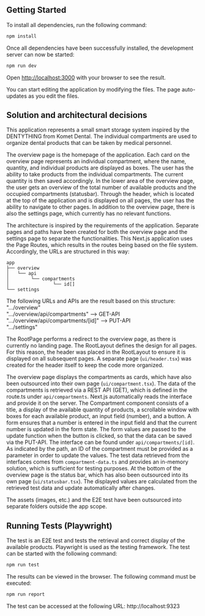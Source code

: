 ## Getting Started

To install all dependencies, run the following command:

```bash
npm install
```

Once all dependencies have been successfully installed, the development server can now be started:

```bash
npm run dev
```

Open [http://localhost:3000](http://localhost:3000) with your browser to see the result.

You can start editing the application by modifying the files. The page auto-updates as you edit the files.

## Solution and architectural decisions

This application represents a small smart storage system inspired by the DENTYTHING from Komet Dental. The individual compartments are used to organize dental products that can be taken by medical personnel.

The overview page is the homepage of the application. Each card on the overview page represents an individual compartment, where the name, quantity, and individual products are displayed as boxes. The user has the ability to take products from the individual compartments. The current quantity is then saved accordingly. In the lower area of the overview page, the user gets an overview of the total number of available products and the occupied compartments (statusbar). Through the header, which is located at the top of the application and is displayed on all pages, the user has the ability to navigate to other pages. In addition to the overview page, there is also the settings page, which currently has no relevant functions.

The architecture is inspired by the requirements of the application. Separate pages and paths have been created for both the overview page and the settings page to separate the functionalities. This Next.js application uses the Page Routes, which results in the routes being based on the file system. Accordingly, the URLs are structured in this way:

```
app
├── overview
│   └── api
│        └── compartments
│                └── id[]
└── settings
```

The following URLs and APIs are the result based on this structure:
<br/>
".../overview"
<br/>
".../overview/api/compartments" --> GET-API
<br/>
".../overview/api/compartments/[id]" --> PUT-API
<br/>
".../settings"

The RootPage performs a redirect to the overview page, as there is currently no landing page. The RootLayout defines the design for all pages. For this reason, the header was placed in the RootLayout to ensure it is displayed on all subsequent pages. A separate page (`ui/header.tsx`) was created for the header itself to keep the code more organized.

The overview page displays the compartments as cards, which have also been outsourced into their own page (`ui/compartment.tsx`). The data of the compartments is retrieved via a REST API (GET), which is defined in the route.ts under `api/compartments`. Next.js automatically reads the interface and provide it on the server. The Compartment component consists of a title, a display of the available quantity of products, a scrollable window with boxes for each available product, an input field (number), and a button. A form ensures that a number is entered in the input field and that the current number is updated in the form state. The form values are passed to the update function when the button is clicked, so that the data can be saved via the PUT-API. The interface can be found under `api/compartments/[id]`. As indicated by the path, an ID of the compartment must be provided as a parameter in order to update the values. The test data retrieved from the interfaces comes from `compartment-data.ts` and provides an in-memory solution, which is sufficient for testing purposes. At the bottom of the overview page is the status bar, which has also been outsourced into its own page (`ui/statusbar.tsx`). The displayed values are calculated from the retrieved test data and update automatically after changes.

The assets (images, etc.) and the E2E test have been outsourced into separate folders outside the app scope.

## Running Tests (Playwright)

The test is an E2E test and tests the retrieval and correct display of the available products. Playwright is used as the testing framework. The test can be started with the following command:

```bash
npm run test
```

The results can be viewed in the browser. The following command must be executed:

```bash
npm run report
```

The test can be accessed at the following URL: http://localhost:9323